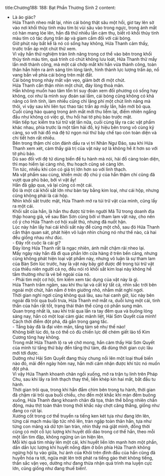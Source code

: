 title:Chương188: 188: Bạt Phần Thương Sinh 2
content:
- Là ảo giác?<br>Hứa Thanh nheo mắt lại, nhìn cái bóng thật sâu một hồi, giơ tay lên sờ vào nơi khối thủy tinh màu tím bị vùi sâu vào trong ngực, trong ánh mắt có hàn mang lóe lên, hắn đã thử nhiều lần cảm thụ, biết rõ khối thủy tinh màu tím có tác dụng trấn áp và giam cầm đối với cái bóng.<br>Giờ phút này bất kể là nó có sống hay không, Hứa Thanh cảm thấy, trước trấn áp một chút thử xem.<br>Vì vậy hắn thử nghiệm tràn linh năng trong cơ thể vào bên trong khối thủy tinh màu tím, quá trình có chút không lưu loát, Hứa Thanh thử mấy lần mới thành công, mà một cái chớp mắt khi hắn vừa thành công, toàn thân hắn hiện ra ánh sáng tím lóng lánh, hình thành lực lượng trấn áp, nổ vang bắn về phía cái bóng trên mặt đất.<br>Cái bóng trong nháy mắt vặn vẹo, giảm bớt đi một chút.<br>Hứa Thanh cẩn thận nhìn một chút, đáy lòng thoả mãn.<br>Hắn không muốn hao tâm tổn trí suy đoán xem đối phương có sống hay không, coi như là mình suy đoán sai lầm, cái bóng cũng không có khả năng có linh tính, làm nhiều cũng chỉ lãng phí một chút linh năng mà thôi, vì vậy sau khi liên tục thao tác trấn áp mấy lần, hắn mới bỏ qua.<br>Cuối cùng hào quang trong ánh mắt mới thu liễm lại, điềm nhiên ngẩng đầu như không có việc gì, thu hồi hai tờ phù bảo trước mặt.<br>Hắn tiếp tục kiểm tra túi trữ vật lần nữa, cuối cùng lấy ra các vật phẩm khác nhau, phía trước là một tấm hải đồ, ký hiệu bên trong vô cùng kỹ càng, so với hải đồ mà đệ tử ngọn núi thứ bảy chế tạo còn toàn diện và chi tiết hơn rất nhiều.<br>Bên trong thậm chí còn đánh dấu ra vị trí Nhân Ngư Đảo, sau khi Hứa Thanh xem xét, cảm thấy giá trị của vật này sợ là không hề ít hơn so với tờ phù bảo.<br>Dù sao đối với đệ tử dùng biển để tu hành mà nói, hải đồ càng toàn diện, thì mạo hiểm lại càng nhỏ, thu hoạch cũng sẽ càng lớn.<br>Tin tức, nhiều khi còn có giá trị lớn hơn so với linh thạch.<br>Mà vật phẩm sau cùng, khiến mức độ chú ý của hắn thậm chí cũng đã vượt qua phù bảo, bởi vì vật ấy!<br>Hắn đã gặp qua, vả lại cũng có một cái.<br>Đó là một cái khối sắt lớn như bàn tay bằng kim loại, như cái hộp, nhưng cũng không phải là cái hộp.<br>Nhìn khối sắt trước mặt, Hứa Thanh mở ra túi trữ vật của mình, cũng lấy ra một cái.<br>Khối sắt của hắn, là hắn thu được từ trên người Mã Tứ trong doanh địa thập hoang giả, về sau Bàn Sơn cũng bởi vì tham lam vật này, cho nên cố ý cho Hứa Thanh cơ hội xuất thủ, nhưng đã nuốt hận.<br>Lúc này hắn lấy hai cái khối sắt này để cùng một chỗ, sau đó Hứa Thanh cẩn thận quan sát, phát hiện vô luận nhìn chúng nó như thế nào, cả hai đều giống nhau như đúc.<br>- Đây rốt cuộc là cái gì?<br>Đáy lòng Hứa Thanh rất là ngạc nhiên, ánh mắt chậm rãi nheo lại.<br>Mấy ngày này hắn đã đi qua phần lớn cửa hàng ở trên bến cảng, nhưng cũng không phát hiện loại vật phẩm này, nhưng vô luận là sự tham lam của Bàn Sơn lúc trước, hay là vật này bây giờ được để trong túi trữ vật của thiếu niên người cá nọ, đều nói rõ khối sắt kim loại này không hề tầm thường như là vẻ bề ngoài của nó.<br>- Phải tìm một cơ hội, tìm kiếm xem tác dụng của vật này là gì.<br>Hứa Thanh trầm ngâm, sau khi thu lại và cất kỹ tất cả, nhìn sắc trời bên ngoài một chút, hắn nằm ở trên giường nhỏ, nhắm mắt nghỉ ngơi.<br>Thời gian nghỉ ngơi cũng không quá lâu, sau hai canh giờ, lúc này bên ngoài đã trôi qua buổi trưa, Hứa Thanh mở mắt ra, duỗi lưng một cái, tinh thần của hắn rất tốt, trạng thái thân thể cũng có phần sung mãn.<br>Quan trọng nhất là, sau khi trải qua lần ra tay đêm qua và buông lỏng sáng nay, hắn có một loại cảm giác mãnh liệt, Hải Sơn Quyết của mình!<br>Cách thời điểm đột phá, đã gần trong gang tấc.<br>- Tầng bảy đã là đại viên mãn, tầng tám sẽ như thế nào!<br>Không biết lúc đó, ta có thể có đủ chiến lực để chém giết lão tổ Kim Cương tông hay không.<br>Trong mắt Hứa Thanh lộ ra vẻ chờ mong, hắn cảm thấy Hải Sơn Quyết của mình từ tầng thứ bảy đến tầng thứ tám, đã dùng thời gian cực lâu mới tới được.<br>Dường như Hải Sơn Quyết đang thủy chung nổi lên một loại thuế biến nào đó, mãi đến ngày hôm nay, hắn mới cảm nhận được khí tức nó muốn đột phá.<br>Vì vậy Hứa Thanh khoanh chân ngồi xuống, mở ra trận tụ linh trên Pháp Chu, sau khi lấy ra linh thạch thay thế, liền khép kín hai mắt, bắt đầu tu hành.<br>Thời gian trôi qua, trong khi hắn đắm chìm bên trong tu hành, thời gian đã chậm rãi trôi qua buổi chiều, cho đến một khắc khi màn đêm buông xuống, Hứa Thanh đang khoanh chân đả tọa, thân thể bỗng nhiên chấn động, máu thịt toàn thân trong thời khắc này chợt căng thẳng, giống như đang co rút lại.<br>Xương cốt trong cơ thể truyền ra tiếng ken két tựa như đang lớn lên, từng cái mạch máu lập tức nhô lên, tràn ngập toàn thân hắn, tựa như từng con mãng xà dữ tợn lan tràn, nhìn thấy mà giật mình, đồng thời cũng có một cỗ lực lượng khí huyết dồi dào trong cơ thể hắn, theo mỗi một lần tim đập, không ngừng ùn ùn hiện lên.<br>Mỗi khi quả tim nhảy lên một cái, khí huyết liền lớn mạnh hơn một phần, dần dần lực lượng khí huyết nồng đậm ở bốn phía Hứa Thanh không ngừng hội tụ vào giữa, hư ảnh của Khôi trên đỉnh đầu của hắn cũng đã huyễn hóa ra tới, ngửa mặt lên trời phát ra tiếng gào thét không tiếng, thần sắc vặn vẹo, dường như đang thừa nhận quá trình ma luyện cực lớn, cũng giống như đang thuế biến!.<br>